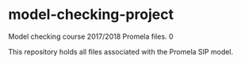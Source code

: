 # model-checking-project
Model checking course 2017/2018 Promela files.  0 

This repository holds all files associated with the Promela SIP model.
